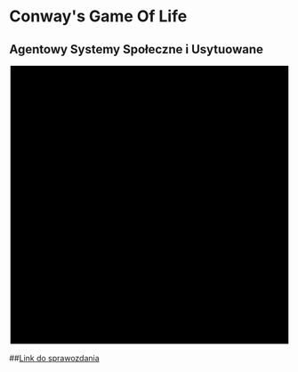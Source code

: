 # Conway's Game Of Life
## Agentowy Systemy Społeczne i Usytuowane
<p align=center>
<img src="intro.gif">
</p>

##[Link do sprawozdania](https://docs.google.com/document/d/1Sa2vWvFRX4TYHBRK8x4UIH9RLasBFMnOQFfy5oZBRNw/edit?usp=sharing)